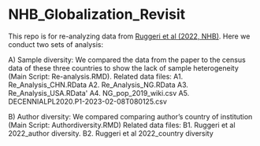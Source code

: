 # NHB_Globalization_Revisit

This repo is for re-analyzing data from [Ruggeri et al (2022, NHB)](https://www.nature.com/articles/s41562-022-01392-w). Here we conduct two sets of analysis: 

A) Sample diversity: We compared the data from the paper to the census data of these three countries to show the lack of sample heterogeneity (Main Script: Re-analysis.RMD).
Related data files: 
A1. Re_Analysis_CHN.RData
A2. Re_Analysis_NG.RData
A3. Re_Analysis_USA.RData'
A4. NG_pop_2019_wiki.csv
A5. DECENNIALPL2020.P1-2023-02-08T080125.csv

B) Author diversity: We compared comparing author’s country of institution (Main Script: Authordiversity.RMD)
Related data files: 
B1. Ruggeri et al 2022_author diversity.
B2. Ruggeri et al 2022_country diversity
